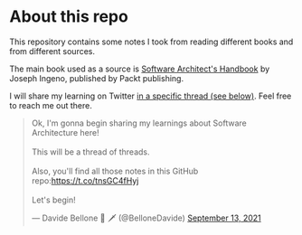 # About this repo

This repository contains some notes I took from reading different books and from different sources.

The main book used as a source is [Software Architect's Handbook](https://www.packtpub.com/product/software-architect-s-handbook/9781788624060) by Joseph Ingeno, published by Packt publishing.

I will share my learning on Twitter [in a specific thread (see below)](https://twitter.com/BelloneDavide/status/1437517622938148870). Feel free to reach me out there.


<blockquote class="twitter-tweet"><p lang="en" dir="ltr">Ok, I&#39;m gonna begin sharing my learnings about Software Architecture here!<br><br>This will be a thread of threads.<br><br>Also, you&#39;ll find all those notes in this GitHub repo:<a href="https://t.co/tnsGC4fHyj">https://t.co/tnsGC4fHyj</a><br><br>Let&#39;s begin!</p>&mdash; Davide Bellone 🌊 🗡 (@BelloneDavide) <a href="https://twitter.com/BelloneDavide/status/1437517622938148870?ref_src=twsrc%5Etfw">September 13, 2021</a></blockquote> <script async src="https://platform.twitter.com/widgets.js" charset="utf-8"></script>
